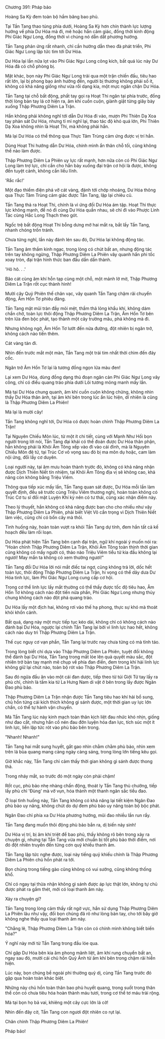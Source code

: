 




Chương 391: Pháp bảo


Hoàng Sa Kỳ đem toàn bộ hầm băng bao phủ.

Tại Tần Tang thao túng phía dưới, Hoàng Sa Kỳ hơn chín thành lực lượng hướng về phía Dư Hóa mà đi, mê hoặc hắn cảm giác, đồng thời kinh động Phi Giác Ngư Long, đồng thời vì chúng nó dẫn dắt phương hướng.

Tần Tang phản ứng rất nhanh, chỉ cần hướng dẫn theo đà phát triển, Phi Giác Ngư Long lập tức tìm tới Dư Hóa.

Dư Hóa lại lần nữa lọt vào Phi Giác Ngư Long công kích, bất quá lúc này Dư Hóa đã có chỗ phòng bị.

Mặt khác, bọn này Phi Giác Ngư Long trải qua một trận chiến đấu, tiêu hao rất lớn, lại bị phong bạo ảnh hưởng đến, người bị thương không phải số ít, không có khả năng giống như vừa rồi dạng kia, một mực ngăn chặn Dư Hóa.

Tần Tang tại chỗ bất động, phất tay gọi ra Hoạt Thi ngăn tại phía trước, đồng thời lòng bàn tay lá cờ hiện ra, âm khí cuồn cuộn, giành giật từng giây bày xuống Thập Phương Diêm La Trận.

Hắn không phải không nghĩ tới dẫn Dư Hóa đi vào, mượn Phi Thiên Dạ Xoa tay phản sát Dư Hóa, nhưng tỉ mỉ nghĩ lại, thao tác độ khó quá lớn, Phi Thiên Dạ Xoa không nhìn là Hoạt Thi, mà không phải hắn.

Mà lại Dư Hóa có thể thông qua Thực Tâm Trùng cảm ứng được vị trí hắn.

Dùng Hoạt Thi hướng dẫn Dư Hóa, chính mình ẩn thân chỗ tối, cũng không thể nào làm được.

Thập Phương Diêm La Phiên uy lực rất mạnh, hơn nữa còn có Phi Giác Ngư Long làm trợ lực, chỉ cần cho hắn bày xuống đại trận cơ hội là được, không đến tuyệt cảnh, không cần liều lĩnh.

'Rắc rắc!'

Một đạo thiểm điện phá vỡ cát vàng, đánh tới chớp nhoáng, Dư Hóa thông qua Thực Tâm Trùng cảm giác được Tần Tang, lập lại chiêu cũ.

Tần Tang thả ra Hoạt Thi, chính là vì ứng đối Dư Hóa ám tập. Hoạt Thi thực lực không mạnh, để nó đi cùng Dư Hóa quần nhau, sẽ chỉ đi vào Phược Linh Tác cùng Hắc Long Thạch theo gót.

Ngốc trệ bất động Hoạt Thi bỗng dưng mở hai mắt ra, bắt lấy Tần Tang, nhanh chóng trốn tránh.

Chưa từng nghĩ, lần này đánh lén sau đó, Dư Hóa lại không động tác.

Tần Tang âm thầm kinh ngạc, trong lòng có chút bất an, nhưng động tác trên tay không ngừng, Thập Phương Diêm La Phiên vây quanh hắn phi tốc xoay tròn, đại trận hình thức ban đầu dần dần thành.

'Hô hô. . .'

Bão cát cùng âm khí hỗn tạp cùng một chỗ, một mảnh lờ mờ, Thập Phương Diêm La Trận rốt cục thành hình!

Mười cây Quỷ Phiên thế chân vạc, vây quanh Tần Tang chậm rãi chuyển động, Âm Hồn Tơ phiêu đãng.

Tần Tang mặt mũi tràn đầy mỏi mệt, thầm thả lỏng khẩu khí, không dám chần chờ, toàn lực thôi động Thập Phương Diêm La Trận, Âm Hồn Tơ bên trên lửa đen bộc phát, tạo thành một cây trường mâu, phá không mà đi.

Nhưng không ngờ, Âm Hồn Tơ lướt đến nửa đường, đột nhiên bị ngăn trở, không cách nào tiến thêm.

Cát vàng tản đi.

Nhìn đến trước mắt một màn, Tần Tang một trái tim nhất thời chìm đến đáy cốc.

Ngăn trở Âm Hồn Tơ lại là tương đồng ngọn lửa màu đen!

Lại xem Dư Hóa, dùng đồng dạng thủ đoạn ngăn cản Phi Giác Ngư Long vây công, chỉ có điều quang tráo phía dưới Lôi tương mỏng manh mấy lần.

Mà tại Dư Hóa chung quanh, âm khí cuồn cuộn không chừng, không nhìn thấy Dư Hóa thân ảnh, tại âm khí bên trong lúc ẩn lúc hiện, dĩ nhiên là cũng là Thập Phương Diêm La Phiên!

Mà lại là mười cây!

Tần Tang không nghĩ tới, Dư Hóa có được hoàn chỉnh Thập Phương Diêm La Trận!

Tại Nguyên Chiếu Môn lúc, từ một ít chi tiết, cùng với Mạnh Như Hối bọn người trong lời nói, Tần Tang đại khái có thể đoán được Dư Hóa thân phận, hẳn không phải là Khôi Âm Tông xếp vào đi vào cái đinh, mà là Nguyên Chiếu Môn đệ tử, tại Trúc Cơ vô vọng sau đó bị ma môn dụ hoặc, cam làm nội ứng, đổi lấy cơ duyên.

Loại người này, tại âm mưu hoàn thành trước đó, không có khả năng nhận được Dịch Thiên Niết tín nhiệm, tại Khôi Âm Tông địa vị sẽ không cao, khả năng còn không bằng Triệu Viêm.

Thông qua tiếp xúc mấy lần, Tần Tang quan sát được, Dư Hóa mỗi lần làm quyết định, đều sẽ trước cùng Triệu Viêm thương nghị, hoàn toàn không có Trúc Cơ tu sĩ đối mặt Luyện Khí kỳ nên có tư thái, cũng xác nhận điểm này.

Theo lý thuyết, hắn không có khả năng được ban cho cho nhiều như vậy Thập Phương Diêm La Phiên, phải biết Việt Võ cẩn trọng vì Dịch Thiên Niết làm việc, cũng chỉ có bốn cây mà thôi.

Tình huống này, hoàn toàn vượt ra khỏi Tần Tang dự tính, đem hắn tất cả kế hoạch đều làm rối loạn.

Dư Hóa phát hiện Tần Tang bên cạnh đại trận, ngữ khí ngoài ý muốn nói ra: "Hoàn chỉnh Thập Phương Diêm La Trận, Khôi Âm Tông toàn thịnh thời gian cũng không có mấy người có, thảo nào Triệu Viêm tiểu tử kia đấu không lại ngươi! May mắn ta không có xem thường ngươi!"

Tần Tang đối Dư Hóa lời nói mắt điếc tai ngơ, cũng không trả lời, dốc hết toàn lực, thôi động Thập Phương Diêm La Trận, hi vọng có thể dây dưa Dư Hóa tinh lực, làm Phi Giác Ngư Long cung cấp cơ hội.

Trong cơ thể linh lực lấy mắt thường có thể thấy được tốc độ tiêu hao, Âm Hồn Tơ không cách nào đột tiến nửa phần, Phi Giác Ngư Long nhưng thủy chung không cách nào đột phá quang tráo.

Dư Hóa lấy một địch hai, không rơi vào thế hạ phong, thực sự khó mà thoát khỏi khốn cảnh.

Bất quá, dạng này một mực tiếp tục kéo dài, không chỉ có không cách nào đánh bại Dư Hóa, ngược lại chính Tần Tang lại bởi vì linh lực hao hết, không cách nào duy trì Thập Phương Diêm La Trận.

Thế cục nguy cơ vạn phần, Tần Tang lại trước nay chưa từng có mà tỉnh táo.

Trong lòng biết chỉ dựa vào Thập Phương Diêm La Phiên, tuyệt đối không thể đánh bại Dư Hóa, Tần Tang trong mắt lóe lên quả quyết màu sắc, đột nhiên trở bàn tay mạnh mẽ chụp về phía đan điền, đem trong khí hải linh lực không giữ lại chút nào, toàn bộ rót vào Thập Phương Diêm La Trận.

Sau đó ngửa đầu ăn vào một cái đan dược, tiếp theo từ túi Giới Tử tay lấy ra phù chỉ, chính là tấm kia từ La Hưng Nam di vật ở bên trong lấy được Ngân Đao phù bảo.

Thập Phương Diêm La Trận nhận được Tần Tang tiêu hao khí hải bổ sung, chủ hồn từng cái kích thích không gì sánh được, một thời gian uy lực lớn chấn, có thể tự hành vận chuyển.

Mà Tần Tang lúc này kinh mạch toàn thân kịch liệt đau nhức khó nhịn, giống như đao cắt, nhưng hắn cố nén đau đớn luyện hóa đan lực, tích súc một ít linh lực, liền lập tức rót vào phù bảo bên trong.

"Nhanh! Nhanh!"

Tần Tang hai mắt sung huyết, gắt gao nhìn chằm chằm phù bảo, nhìn xem trên lá bùa quang mang càng ngày càng sáng, trong lòng lớn tiếng kêu gọi.

Giờ khắc này, Tần Tang chỉ cảm thấy thời gian không gì sánh được thong thả.

Trong nháy mắt, so trước đó một ngày còn phải chậm!

Rốt cục, phù bảo nhẹ nhàng chấn động, thoát ly Tần Tang thủ chưởng, tiếp lấy phù chỉ 'Đùng' mà vỡ vụn, hóa thành một thanh ngân sắc tiểu đao.

Ở loại tình huống này, Tần Tang không có khả năng lại tiết kiệm Ngân Đao phù bảo uy năng, không chút do dự đem phù bảo uy năng toàn bộ bộc phát.

Ngân Đao chỉ phía xa Dư Hóa phương hướng, mũi đao nhiều lần run rẩy.

Tần Tang đang muốn thôi động phù bảo bắn ra, dị biến nảy sinh!

Dư Hóa vị trí, bị âm khí triệt để bao phủ, thấy không rõ bên trong xảy ra chuyện gì, nhưng tại Tần Tang vừa mới chuẩn bị tốt phù bảo thời điểm, nơi đó đột nhiên truyền đến từng cơn quỷ khiếu thanh âm.

Tần Tang lập tức nghe được, loại này tiếng quỷ khiếu chính là Thập Phương Diêm La Phiên chủ hồn phát ra tới.

Bọn chúng trong tiếng gào cũng không có vui sướng, cũng không thống khổ.

Chỉ có ngay tại thừa nhận không gì sánh được áp lực thật lớn, không tự chủ được phát ra gầm thét, mới có loại thanh âm này.

Xảy ra chuyện gì?

Tần Tang trong lòng cảm thấy rất ngờ vực, hắn sử dụng Thập Phương Diêm La Phiên lâu như vậy, đối bọn chúng đã rõ như lòng bàn tay, cho tới bây giờ không nghe thấy qua loại thanh âm này.

"Chẳng lẽ, Thập Phương Diêm La Trận còn có chính mình không biết biến hóa?"

Ý nghĩ này mới từ Tần Tang trong đầu lóe qua.

Chỉ gặp Dư Hóa bên kia âm phong mãnh liệt, âm khí rung chuyển bất an, ngay sau đó, mười cái chủ hồn Quỷ Ảnh từ âm khí bên trong chậm rãi hiển hiện.

Lúc này, bọn chúng bề ngoài phi thường quỷ dị, cùng Tần Tang trước đó gặp qua hoàn toàn khác biệt.

Những này chủ hồn toàn thân bao phủ huyết quang, trong suốt trong thân thể còn có chưa tiêu hóa hoàn thành máu tươi, trong cơ thể tơ máu trải rộng.

Mà tại bọn họ bả vai, khiêng một cây cực lớn lá cờ!

Nhìn đến đây cờ, Tần Tang con ngươi đột nhiên co rụt lại.

Chân chính Thập Phương Diêm La Phiên!

Pháp bảo!




